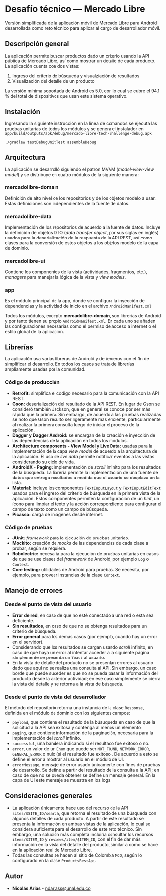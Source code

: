 # Desafío técnico — Mercado Libre
Versión simplificada de la aplicación móvil de Mercado Libre para Android desarrollada como reto técnico para aplicar al cargo de desarrollador móvil.

## Descripción general
La aplicación permite buscar productos dado un criterio usando la API pública de Mercado Libre, así como mostrar un detalle de cada producto. La aplicación cuenta con dos vistas:

1. Ingreso del criterio de búsqueda y visualziación de resultados
2. Visualización del detalle de un producto

La versión mínima soportada de Android es 5.0, con lo cual se cubre el 94.1 % del total de dispositivos que usan este sistema operativo.

## Instalación
Ingresando la siguiente instrucción en la línea de comandos se ejecuta las pruebas unitarias de todos los módulos y se genera el instalador en `app/build/outputs/apk/debug/mercado-libre-tech-challenge-debug.apk`

    ./gradlew testDebugUnitTest assembleDebug

## Arquitectura
La aplicación se desarrolló siguiendo el patron MVVM (*model-view-view model*) y se distribuye en cuatro módulos de la siguiente manera:

### mercadolibre-domain
Definición de alto nivel de los repositorios y de los objetos modelo a usar. Estas definiciones son independientes de la fuente de datos.

### mercadolibre-data
Implementación de los repositorios de acuerdo a la fuente de datos. Incluye la definición de objetos DTO (*data transfer object*, por sus siglas en inglés) usados para la deserialización de la respuesta de la API REST, así como clases para la conversión de estos objetos a los objetos modelo de la capa de dominio.

### mercadolibre-ui
Contiene los componentes de la vista (actividades, fragmentos, etc.), *managers* para manejar la lógica de la vista y *view models*.

### app
Es el módulo principal de la app, donde se configura la inyección de dependencias y la actividad de inicio en el archivo `AndroidManifest.xml`

Todos los módulos, excepto **mercadolibre-domain**, son librerías de Android y por tanto tienen su propio `AndroidManifest.xml`. En cada uno se añaden las configuraciones necesarias como el permiso de acceso a internet o el estilo global de la aplicación.

## Librerías
La aplicación usa varias libreras de Android y de terceros con el fin de simplificar el desarrollo. En todos los casos se trata de librerías ampliamente usadas por la comunidad.

### Código de producción
* **Retrofit:** simplifica el codigo necesario para la comunicación con la API REST.
* **Gson:** deserialización del resultado de la API REST. En lugar de Gson se consideró también Jackson, que en general se conoce por ser más rápida que la primera. Sin embargo, de acuerdo a las pruebas realizadas se notó que Gson resultó ser ligeramente más eficiente, particularmente al realizar la primera consulta luego de iniciar el proceso de la aplicación.
* **Dagger y Dagger Android:** se encargan de la creación e inyección de las dependencias de la aplicación en todos los módulos.
* **Architecture components - View Model y Live Data:** usadas para la implementación de la capa *view model* de acuerdo a la arquitectura de la aplicación. El uso de *live data* permite notificar eventos a las vistas considerando su ciclo de vida.
* **AndroidX - Paging:** implementación de *scroll* infinito para los resultados de la búsqueda. La librería permite la implementación de una fuente de datos que entrega resultados a medida que el usuario se desplaza en la lista.
* **Material:** incluye los componentes `TextInputLayout` y `TextInputEditText` usados para el ingreso del criterio de búsqueda en la primera vista de la aplicación. Estos componentes permiten la configuración de un *hint*, un ícono para limpiar el texto y la acción correspondiente para configurar el campo de texto como un campo de búsqueda.
* **Picasso:** carga de imágenes desde internet.

### Código de pruebas
* **JUnit:** *framework* para la ejecución de pruebas unitarias.
* **Mockito:** creación de *mocks* de las dependencias de cada clase a probar, según se requiera.
* **Robolectric:** necesaria para la ejecución de pruebas unitarias en casos de que se use clases del *framework* de Android, por ejemplo `Log` o `Context`.
* **Core testing:** utilidades de Android para pruebas. Se necesita, por ejemplo, para proveer instancias de la clase `Context`.

## Manejo de errores
### Desde el punto de vista del usuario
* **Error de red**, en caso de que no esté conectado a una red o esta sea deficiente.
* **Sin resultados**, en caso de que no se obtenga resultados para un criterio de búsqueda.
* **Error general** para los demás casos (por ejemplo, cuando hay un error en el servidor).
* Considerando que los resultados se cargan usando *scroll* infinito, en caso de que haya un error al intentar acceder a la siguiente página simplemente se presenta un `Toast` al usuario.
* En la vista de detalle del producto no se presentan errores al usuario dado que aquí no se realiza una consulta al API. Sin embargo, un caso borde que puede suceder es que no se pueda pasar la información del producto desde la anterior actividad; en ese caso simplemente se cierra la vista  del detalle y se retorna a la vista de búsqueda.

### Desde el punto de vista del desarrollador
El método del repositorio retorna una instancia de la clase `Response`, definida en el módulo de dominio con los siguientes campos:

* `payload`, que contiene el resultado de la búsuqueda en caso de que la solicitud a la API sea exitosa y contenga al menos un elemento
* `paging`, que contiene información de la paginación, necesaria para la implementación del *scroll* infinito.
* `successful`, una bandera indicando si el resultado fue exitoso o no.
* `error`, un valor de un `Enum` que puede ser `NOT_FOUND`, `NETWORK_ERROR`, `GENERAL_ERROR` o nulo (si el resultado fue exitoso). De acuerdo a esto se define el error a mostrar al usuario en el módulo de UI.
* `errorMessage`, mensaje de error usado únicamente con fines de pruebas de desarrollo. Se define a partir del resultado de la consulta a la API; en caso de que no se pueda obtener se define un mensaje general. En la capa de UI este mensaje se muestra en los logs.

## Consideraciones generales
* La aplicación únicamente hace uso del recurso de la API `sites/$SITE_ID/search`, que retorna el resultado de una búsqueda con algunos detalles de cada producto. A partir de este resultado se presenta la información en ambas vistas de la aplicación, lo cual se considera suficiente para el desarrollo de este reto técnico. Sin embargo, una solución más completa incluiría consultar los recursos `items/$ITEM_ID` y `reviews/item/$ITEM_ID`, con el fin de dar más información en la vista del detalle del producto, similar a como se hace en la aplicación real de Mercado Libre.
* Todas las consultas se hacen al sitio de Colombia `MCO`, según lo configurado en la clase `ProductsRestApi`.

## Autor
* **Nicolás Arias** - [ndariass@unal.edu.co](mailto:ndariass@unal.edu.co)
